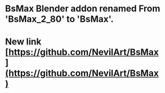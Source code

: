 
# BsMax Blender addon renamed From 'BsMax_2_80' to 'BsMax'.

# New link [https://github.com/NevilArt/BsMax](https://github.com/NevilArt/BsMax)
